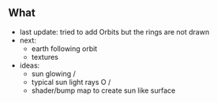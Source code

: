 What
------

* last update: tried to add Orbits but the rings are not drawn
* next:
    * earth following orbit
    * textures
* ideas:
    * sun glowing              /
    * typical sun light rays  O
                             /
    * shader/bump map to create sun like surface 
                             